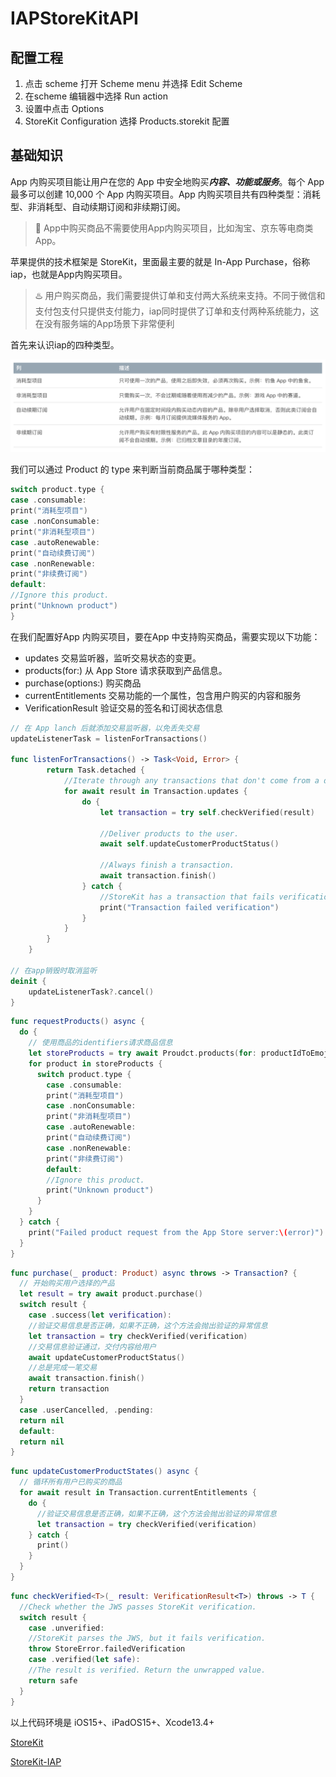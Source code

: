 # IAPStoreKitAPI
## 配置工程

1. 点击 scheme 打开 Scheme menu 并选择 Edit Scheme
2. 在scheme 编辑器中选择 Run action
3. 设置中点击 Options
4. StoreKit Configuration 选择 Products.storekit 配置

## 基础知识

App 内购买项目能让用户在您的 App 中安全地购买***内容、功能或服务***。每个 App 最多可以创建 10,000 个 App 内购买项目。App 内购买项目共有四种类型：消耗型、非消耗型、自动续期订阅和非续期订阅。

> 📌 App中购买商品不需要使用App内购买项目，比如淘宝、京东等电商类App。

苹果提供的技术框架是 StoreKit，里面最主要的就是 In-App Purchase，俗称 iap，也就是App内购买项目。

> ♨️ 用户购买商品，我们需要提供订单和支付两大系统来支持。不同于微信和支付包支付只提供支付能力，iap同时提供了订单和支付两种系统能力，这在没有服务端的App场景下非常便利

首先来认识iap的四种类型。

![](/img/type.png)

我们可以通过 Product 的 type 来判断当前商品属于哪种类型：

```swift
switch product.type {
case .consumable:
print("消耗型项目")
case .nonConsumable:
print("非消耗型项目")
case .autoRenewable:
print("自动续费订阅")
case .nonRenewable:
print("非续费订阅")
default:
//Ignore this product.
print("Unknown product")
}
```

在我们配置好App 内购买项目，要在App 中支持购买商品，需要实现以下功能：

- updates 交易监听器，监听交易状态的变更。
- products(for:) 从 App Store 请求获取到产品信息。
- purchase(options:) 购买商品
- currentEntitlements 交易功能的一个属性，包含用户购买的内容和服务
- VerificationResult  验证交易的签名和订阅状态信息

```swift
// 在 App lanch 后就添加交易监听器，以免丢失交易
updateListenerTask = listenForTransactions()

func listenForTransactions() -> Task<Void, Error> {
        return Task.detached {
            //Iterate through any transactions that don't come from a direct call to `purchase()`.
            for await result in Transaction.updates {
                do {
                    let transaction = try self.checkVerified(result)

                    //Deliver products to the user.
                    await self.updateCustomerProductStatus()

                    //Always finish a transaction.
                    await transaction.finish()
                } catch {
                    //StoreKit has a transaction that fails verification. Don't deliver content to the user.
                    print("Transaction failed verification")
                }
            }
        }
    }

// 在app销毁时取消监听
deinit {
    updateListenerTask?.cancel()
}
```

```swift
func requestProducts() async {
  do {
    // 使用商品的identifiers请求商品信息
    let storeProducts = try await Proudct.products(for: productIdToEmoji.keys)
    for product in storeProducts {
      switch product.type {
        case .consumable:
        print("消耗型项目")
        case .nonConsumable:
        print("非消耗型项目")
        case .autoRenewable:
        print("自动续费订阅")
        case .nonRenewable:
        print("非续费订阅")
        default:
        //Ignore this product.
        print("Unknown product")
      }
    }
  } catch {
    print("Failed product request from the App Store server:\(error)")
  }
}
```

```swift
func purchase(_ product: Product) async throws -> Transaction? {
  // 开始购买用户选择的产品
  let result = try await product.purchase() 
  switch result {
    case .success(let verification):
    //验证交易信息是否正确，如果不正确，这个方法会抛出验证的异常信息
    let transaction = try checkVerified(verification)
    //交易信息验证通过，交付内容给用户
    await updateCustomerProductStatus()
    //总是完成一笔交易
    await transaction.finish()
    return transaction
  }
  case .userCancelled, .pending:
  return nil
  default:
  return nil
}
```

```swift
func updateCustomerProductStates() async {
  // 循环所有用户已购买的商品
  for await result in Transaction.currentEntitlements {
    do {
      //验证交易信息是否正确，如果不正确，这个方法会抛出验证的异常信息
      let transaction = try checkVerified(verification)
    } catch {
      print()
    }
  }
}
```

```swift
func checkVerified<T>(_ result: VerificationResult<T>) throws -> T {
  //Check whether the JWS passes StoreKit verification.
  switch result {
    case .unverified:
    //StoreKit parses the JWS, but it fails verification.
    throw StoreError.failedVerification
    case .verified(let safe):
    //The result is verified. Return the unwrapped value.
    return safe
  }
}
```

以上代码环境是 iOS15+、iPadOS15+、Xcode13.4+ 

[StoreKit](https://developer.apple.com/documentation/storekit)

[StoreKit-IAP](https://developer.apple.com/documentation/storekit/in-app_purchase/implementing_a_store_in_your_app_using_the_storekit_api)

